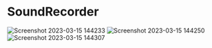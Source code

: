# SoundRecorder
![Screenshot 2023-03-15 144233](https://user-images.githubusercontent.com/74864221/225299324-27abdb62-b9cb-4734-b0f7-5b0d18461ee3.png)
![Screenshot 2023-03-15 144250](https://user-images.githubusercontent.com/74864221/225299331-953943bd-27c8-4742-ad6c-0f7bc0d0db48.png)
![Screenshot 2023-03-15 144307](https://user-images.githubusercontent.com/74864221/225299336-d28baa62-a7a7-4168-b1cb-a5b4b56f6538.png)
